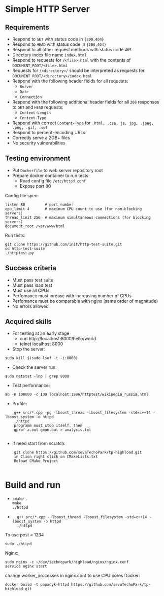 Simple HTTP Server
=====================

## Requirements ##

* Respond to `GET` with status code in `{200,404}`
* Respond to `HEAD` with status code in `{200,404}`
* Respond to all other request methods with status code `405`
* Directory index file name `index.html`
* Respond to requests for `/<file>.html` with the contents of `DOCUMENT_ROOT/<file>.html`
* Requests for `/<directory>/` should be interpreted as requests for `DOCUMENT_ROOT/<directory>/index.html`
* Respond with the following header fields for all requests:
  * `Server`
  * `Date`
  * `Connection`
* Respond with the following additional header fields for all `200` responses to `GET` and `HEAD` requests:
  * `Content-Length`
  * `Content-Type`
* Respond with correct `Content-Type` for `.html, .css, js, jpg, .jpeg, .png, .gif, .swf`
* Respond to percent-encoding URLs
* Correctly serve a 2GB+ files
* No security vulnerabilities

## Testing environment ##

* Put `Dockerfile` to web server repository root
* Prepare docker container to run tests:
  * Read config file `/etc/httpd.conf`
  * Expose port 80

Config file spec:
```
listen 80         # port number
cpu_limit 4       # maximum CPU count to use (for non-blocking servers)
thread_limit 256  # maximum simultaneous connections (for blocking servers)
document_root /var/www/html
```

Run tests:
```
git clone https://github.com/init/http-test-suite.git
cd http-test-suite
./httptest.py
```

## Success criteria ##

* Must pass test suite
* Must pass load test
* Must use all CPUs
* Perfomance must inrease with increasing number of CPUs
* Perfomance must be comparable with nginx (same order of magnitude)
* No errors allowed

## Acquired skills
* For testing at an early stage
  * curl http://localhost:8000/hello/world
  * telnet localhost 8000
* Stop the server:
 ```
 sudo kill $(sudo lsof -t -i:8000)
 ```
* Check the server run:
```
sudo netstat -lnp | grep 8000
```
* Test performance:
```
ab -n 100000 -c 100 localhost:1996/httptest/wikipedia_russia.html
```
* Profile:
```
    g++ src/*.cpp -pg -lboost_thread -lboost_filesystem -std=c++14 -lboost_system -o httpd
    ./httpd
    programm must stop itself, then
    gprof a.out gmon.out > analysis.txt
    
```
* if need start from scratch:
```
    git clone https://github.com/sevaTechoPark/tp-highload.git
    in Clion right click on CMakeLists.txt
    Reload CMake Project
    
```
# Build and run
* ```
  cmake .
  make
  ./httpd
  ```
* ```
    g++ src/*.cpp --lboost_thread -lboost_filesystem -std=c++14 -lboost_system -o httpd
    ./httpd
  ```
To use post < 1234 
```
sudo ./httpd
```
Nginx:
```
sudo nginx -c ~/dev/technopark/highload/nginx/nginx.conf
service nginx start
```
change worker_processes in nginx.conf to use CPU cores
Docker:
```
docker build -t papadyk-httpd https://github.com/sevaTechoPark/tp-highload.git
```
